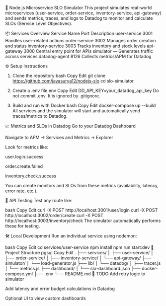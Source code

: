 🚀 Node.js Microservice SLO Simulator
This project simulates real-world microservices (user-service, order-service, inventory-service, api-gateway) and sends metrics, traces, and logs to Datadog to monitor and calculate SLOs (Service Level Objectives).

📦 Services Overview
Service Name	Port	Description
user-service	3001	Handles user-related actions
order-service	3002	Manages order creation and status
inventory-service	3003	Tracks inventory and stock levels
api-gateway	3000	Central entry point for APIs
simulator	—	Generates traffic across services
datadog-agent	8126	Collects metrics/APM for Datadog

⚙️ Setup Instructions
1. Clone the repository
bash
Copy
Edit
git clone https://github.com/jayasurya12/nodejs-slo
cd slo-simulator
2. Create a .env file
env
Copy
Edit
DD_API_KEY=your_datadog_api_key
Do not commit .env. It is ignored by .gitignore.

3. Build and run with Docker
bash
Copy
Edit
docker-compose up --build
All services and the simulator will start and automatically send traces/metrics to Datadog.

📈 Metrics and SLOs in Datadog
Go to your Datadog Dashboard

Navigate to APM → Services and Metrics → Explorer

Look for metrics like:

user.login.success

order.create.failed

inventory.check.success

You can create monitors and SLOs from these metrics (availability, latency, error rate, etc.).

🧪 API Testing
Test any route like:

bash
Copy
Edit
curl -X POST http://localhost:3001/user/login
curl -X POST http://localhost:3002/order/create
curl -X POST http://localhost:3003/inventory/check
The simulator automatically performs these for testing.

🛠 Local Development
Run an individual service using nodemon:

bash
Copy
Edit
cd services/user-service
npm install
npm run start:dev
📁 Project Structure
pgsql
Copy
Edit
.
├── services/
│   ├── user-service/
│   ├── order-service/
│   ├── inventory-service/
│   └── api-gateway/
├── simulator/
│   └── load-generator.js
├── lib/
│   └── datadog/
│       ├── tracer.js
│       └── metrics.js
├── dashboard/
│   └── slo-dashboard.json
├── docker-compose.yml
├── .env
└── README.md
🧹 TODO
 Add retry logic to simulator

 Add latency and error budget calculations in Datadog

 Optional UI to view custom dashboards

